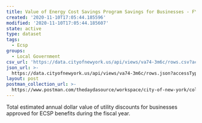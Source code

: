 ```yaml
---
title: Value of Energy Cost Savings Program Savings for Businesses - FY2019
created: '2020-11-10T17:05:44.185596'
modified: '2020-11-10T17:05:44.185607'
state: active
type: dataset
tags:
  - Ecsp
groups:
  - Local Government
csv_url: 'https://data.cityofnewyork.us/api/views/va74-3m6c/rows.csv?accessType=DOWNLOAD'
json_url: >-
  https://data.cityofnewyork.us/api/views/va74-3m6c/rows.json?accessType=DOWNLOAD
layout: post
postman_collection_url: >-
  https://www.postman.com/thedaydasource/workspace/city-of-new-york/collection/15909983-0533c679-d32d-4754-b89a-09e5c09cad49
---
```

Total estimated annual dollar value of utility discounts for businesses approved for ECSP benefits during the fiscal year.

